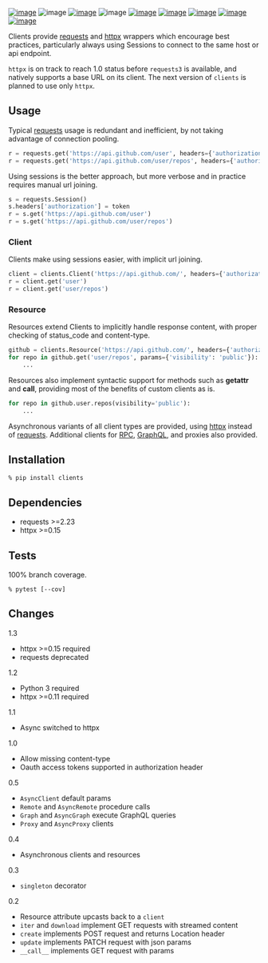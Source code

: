 [![image](https://img.shields.io/pypi/v/clients.svg)](https://pypi.org/project/clients/)
![image](https://img.shields.io/pypi/pyversions/clients.svg)
[![image](https://pepy.tech/badge/clients)](https://pepy.tech/project/clients)
![image](https://img.shields.io/pypi/status/clients.svg)
[![image](https://github.com/coady/clients/workflows/build/badge.svg)](https://github.com/coady/clients/actions)
[![image](https://codecov.io/gh/coady/clients/branch/main/graph/badge.svg)](https://codecov.io/gh/coady/clients/)
[![image](https://github.com/coady/clients/workflows/codeql/badge.svg)](https://github.com/coady/clients/security/code-scanning)
[![image](https://img.shields.io/badge/code%20style-black-000000.svg)](https://pypi.org/project/black/)
[![image](http://mypy-lang.org/static/mypy_badge.svg)](http://mypy-lang.org/)

Clients provide [requests](https://python-requests.org) and [httpx](https://www.encode.io/httpx) wrappers which encourage best practices, particularly always using Sessions to connect to the same host or api endpoint.

`httpx` is on track to reach 1.0 status before `requests3` is available, and natively supports a base URL on its client. The next version of `clients` is planned to use only `httpx`.

## Usage
Typical [requests](https://python-requests.org) usage is redundant and inefficient, by not taking advantage of connection pooling.

```python
r = requests.get('https://api.github.com/user', headers={'authorization': token})
r = requests.get('https://api.github.com/user/repos', headers={'authorization': token})
```

Using sessions is the better approach, but more verbose and in practice requires manual url joining.

```python
s = requests.Session()
s.headers['authorization'] = token
r = s.get('https://api.github.com/user')
r = s.get('https://api.github.com/user/repos')
```

### Client
Clients make using sessions easier, with implicit url joining.

```python
client = clients.Client('https://api.github.com/', headers={'authorization': token})
r = client.get('user')
r = client.get('user/repos')
```

### Resource
Resources extend Clients to implicitly handle response content, with proper checking of status_code and content-type.

```python
github = clients.Resource('https://api.github.com/', headers={'authorization': token})
for repo in github.get('user/repos', params={'visibility': 'public'}):
    ...
```

Resources also implement syntactic support for methods such as __getattr__ and __call__, providing most of the benefits of custom clients as is.

```python
for repo in github.user.repos(visibility='public'):
    ...
```

Asynchronous variants of all client types are provided, using [httpx](https://www.encode.io/httpx) instead of [requests](https://python-requests.org). Additional clients for [RPC](https://en.wikipedia.org/wiki/Remote_procedure_call), [GraphQL](http://graphql.org), and proxies also provided.

## Installation
```console
% pip install clients
```

## Dependencies
* requests >=2.23
* httpx >=0.15

## Tests
100% branch coverage.
```console
% pytest [--cov]
```

## Changes
1.3

* httpx >=0.15 required
* requests deprecated

1.2

* Python 3 required
* httpx >=0.11 required

1.1

* Async switched to httpx

1.0

* Allow missing content-type
* Oauth access tokens supported in authorization header

0.5

* `AsyncClient` default params
* `Remote` and `AsyncRemote` procedure calls
* `Graph` and `AsyncGraph` execute GraphQL queries
* `Proxy` and `AsyncProxy` clients

0.4

* Asynchronous clients and resources

0.3

* `singleton` decorator

0.2

* Resource attribute upcasts back to a `client`
* `iter` and `download` implement GET requests with streamed content
* `create` implements POST request and returns Location header
* `update` implements PATCH request with json params
* `__call__` implements GET request with params
